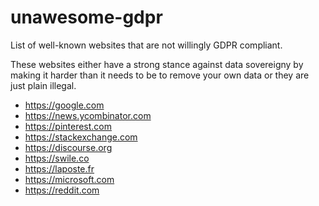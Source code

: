 # unawesome-gdpr
List of well-known websites that are not willingly GDPR compliant. 

These websites either have a strong stance against data sovereigny by making it harder than it needs to be to remove your own data or they are just plain illegal. 

- https://google.com
- https://news.ycombinator.com
- https://pinterest.com
- https://stackexchange.com
- https://discourse.org
- https://swile.co
- https://laposte.fr
- https://microsoft.com
- https://reddit.com